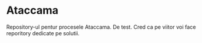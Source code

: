 # Ataccama
Repository-ul pentur procesele Ataccama. De test. Cred ca pe viitor voi face reporitory dedicate pe solutii.
